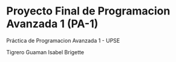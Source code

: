# Proyecto Final de Programacion Avanzada 1 (PA-1) 
Práctica de Programacion Avanzada 1 - UPSE


Tigrero Guaman Isabel Brigette